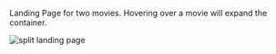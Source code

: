 Landing Page for two movies. Hovering over a movie will expand the container. 

![split landing page](https://i.makeagif.com/media/5-25-2022/G_33ty.gif)
